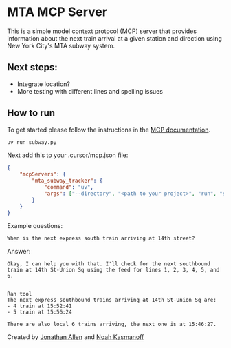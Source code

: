 # MTA MCP Server

This is a simple model context protocol (MCP) server that provides information about the next train arrival at a given station and direction using New York City's MTA subway system.

## Next steps:

-   Integrate location?
-   More testing with different lines and spelling issues

## How to run

To get started please follow the instructions in the [MCP documentation](https://github.com/modelcontextprotocol/python-sdk).

```bash
uv run subway.py
```

Next add this to your .cursor/mcp.json file:

```json
{
    "mcpServers": {
        "mta_subway_tracker": {
            "command": "uv",
            "args": ["--directory", "<path to your project>", "run", "subway.py"]
        }
    }
}
```

Example questions:

```
When is the next express south train arriving at 14th street?
```

Answer:

```
Okay, I can help you with that. I'll check for the next southbound train at 14th St-Union Sq using the feed for lines 1, 2, 3, 4, 5, and 6.


Ran tool
The next express southbound trains arriving at 14th St-Union Sq are:
- 4 train at 15:52:41
- 5 train at 15:56:24

There are also local 6 trains arriving, the next one is at 15:46:27.
```

Created by [Jonathan Allen](https://github.com/jonathanallen44) and [Noah Kasmanoff](https://github.com/nkasmanoff)
